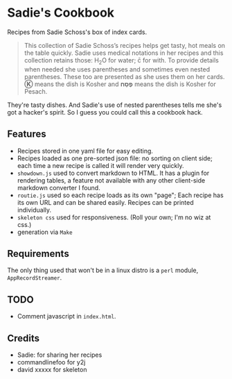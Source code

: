 # Sadie's Cookbook

Recipes from Sadie Schoss's box of index cards.


> This collection of Sadie Schoss’s recipes helps get tasty, hot meals on
> the table quickly. Sadie uses medical notations in her recipes and this
> collection retains those: H<sub>2</sub>O for water; c̄ for with. To
> provide details when needed she uses parentheses and sometimes even
> nested parentheses. These too are presented as she uses them on her
> cards. <strong>&#x24c0;</strong> means the dish is Kosher and
> <strong>פֶּסַח</strong> means the dish is Kosher for Pesach.

They're tasty dishes. And Sadie's use of nested parentheses tells me she's
got a hacker's spirit. So I guess you could call this a cookbook hack.

## Features

- Recipes stored in one yaml file for easy editing.
- Recipes loaded as one pre-sorted json file: no sorting on client side;
each time a new recipe is called it will render very quickly.
- `showdown.js` used to convert markdown to HTML. It has a plugin for
rendering tables, a feature not available with any other client-side
markdown converter I found.
- `routie.js` used so each recipe loads as its own "page"; Each recipe
has its own URL and can be shared easily. Recipes can be printed
individually.
- `skeleton css` used for responsiveness. (Roll your own; I'm no wiz at css.)
- generation via `Make`

## Requirements

The only thing used that won't be in a linux distro is a `perl` module,
`AppRecordStreamer`.

## TODO

- Comment javascript in `index.html`.


## Credits

- Sadie: for sharing her recipes
- commandlinefoo for y2j
- david xxxxx for skeleton 


